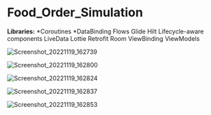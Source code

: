 # Food_Order_Simulation

**Libraries:**
*Coroutines
*DataBinding
Flows
Glide
Hilt
Lifecycle-aware components
LiveData
Lottie 
Retrofit
Room
ViewBinding
ViewModels


![Screenshot_20221119_162739](https://user-images.githubusercontent.com/9689942/202850872-e26d41b6-7d1a-4a84-ab62-205bf9227d06.png)

![Screenshot_20221119_162800](https://user-images.githubusercontent.com/9689942/202850877-ce846bbd-10de-4bc2-99b4-c64d46bccdc8.png)

![Screenshot_20221119_162824](https://user-images.githubusercontent.com/9689942/202850881-31354753-ecf6-452a-a81f-5463bae2c963.png)

![Screenshot_20221119_162837](https://user-images.githubusercontent.com/9689942/202850886-49fd599c-9777-4358-8ade-568fc0a80701.png)

![Screenshot_20221119_162853](https://user-images.githubusercontent.com/9689942/202850890-a65a741e-1b5c-4f6a-aa34-a918616a1553.png)
